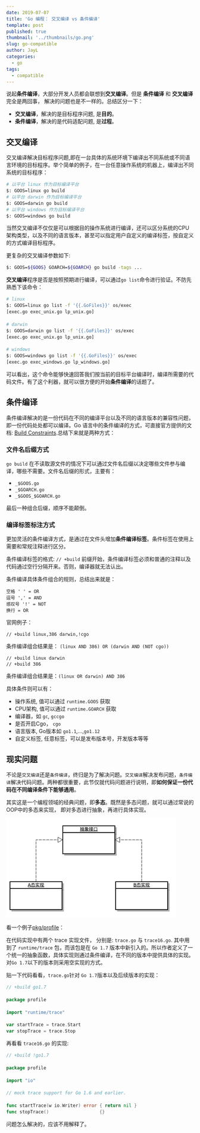 ```yaml
---
date: 2019-07-07
title: 'Go 编程： 交叉编译 vs 条件编译'
template: post
published: true
thumbnail: '../thumbnails/go.png'
slug: go-compatible
author: JayL
categories:
  - go
tags:
  - compatible
---
```


说起**条件编译**，大部分开发人员都会联想到**交叉编译**。但是 **条件编译** 和 **交叉编译** 完全是两回事， 解决的问题也是不一样的。总结区分一下：

- **交叉编译**，解决的是目标程序问题, 是**目的**。
- **条件编译**，解决的是代码适配问题, 是**过程**。

## 交叉编译

交叉编译解决目标程序问题,即在一台具体的系统环境下编译出不同系统或不同语言环境的目标程序。举个简单的例子，在一台任意操作系统的机器上，编译出不同系统的目标程序：

````bash
# 以平台 linux 作为目标编译平台
$: GOOS=linux go build 
# 以平台 darwin 作为目标编译平台
$: GOOS=darwin go build 
# 以平台 windows 作为目标编译平台
$: GOOS=windows go build 
````

当然交叉编译不仅仅是可以根据目的操作系统进行编译，还可以区分系统的CPU架构类型，以及不同的语言版本，甚至可以指定用户自定义的编译标签，按自定义的方式编译目标程序。

更复杂的交叉编译参数如下:

````bash
$: GOOS=${GOOS} GOARCH=${GOARCH} go build -tags ...
````

**交叉编译**程序是否是按照预期进行编译，可以通过`go list`命令进行验证。不防先熟悉下该命令：

````bash
# linux 
$: GOOS=linux go list -f '{{.GoFiles}}' os/exec
[exec.go exec_unix.go lp_unix.go]

# darwin
$: GOOS=darwin go list -f '{{.GoFiles}}' os/exec
[exec.go exec_unix.go lp_unix.go]

# windows
$: GOOS=windows go list -f '{{.GoFiles}}' os/exec
[exec.go exec_windows.go lp_windows.go]
````

可以看出，这个命令能够快速回答我们按当前的目标平台编译时，编译所需要的代码文件。有了这个利器，就可以很方便的开始**条件编译**的话题了。

## 条件编译

条件编译解决的是一份代码在不同的编译平台以及不同的语言版本的兼容性问题，即一份代码处处都可以编译。Go 语言中的条件编译的方式，可直接官方提供的文档: [Build Constraints](https://golang.org/pkg/go/build/#hdr-Build_Constraints).总结下来就是两种方式：

### 文件名后缀方式

`go build` 在不读取源文件的情况下可以通过文件名后缀以决定哪些文件参与编译，哪些不需要。文件名后缀的形式，主要有：

- `_$GOOS.go`
- `_$GOARCH.go`
- `_$GOOS_$GOARCH.go` 

最后一种组合后缀，顺序不能颠倒。

### 编译标签标注方式

更加灵活的条件编译方式，是通过在文件头增加**条件编译标签**。条件标签在使用上需要和常规注释进行区分。

条件编译标签的格式: `// +build` 前缀开始，条件编译标签必须和普通的注释以及代码通过空行分隔开来。否则，编译器就无法认出。

条件编译具体条件组合的规则，总结出来就是：

````
空格 ' ' = OR
逗号 ',' = AND
感叹号 '!' = NOT
换行 = OR
````

官网例子：

````
// +build linux,386 darwin,!cgo
````
条件编译组合结果是： `(linux AND 386) OR (darwin AND (NOT cgo))`

````
// +build linux darwin
// +build 386
````
条件编译组合结果是：`(linux OR darwin) AND 386`

具体条件则可以有：

- 操作系统, 值可以通过 `runtime.GOOS` 获取
- CPU架构, 值可以通过 `runtime.GOARCH` 获取
- 编译器，如 `gc`, `gccgo`
- 是否开启Cgo， `cgo`
- 语言版本, Go版本如 `go1.1`,...,`go1.12`
- 自定义标签, 任意标签，可以是发布版本号，开发版本等等

## 现实问题

不论是`交叉编译`还是`条件编译`，终归是为了解决问题。`交叉编译`解决发布问题，`条件编译`解决代码问题。两种都很重要，此节仅就代码问题进行说明，即**如何保证一份代码在不同编译条件下能够通用**。

其实这是一个编程领域的经典问题，即**多态**。既然是多态问题，就可以通过常说的OOP中的多态来实现， 即对多态进行抽象，再进行具体实现。

![](../images/dt.png)

看一个例子[pkg/profile](https://github.com/pkg/profile)：

在代码实现中有两个 trace 实现文件， 分别是: `trace.go` 与 `trace16.go`. 其中用到了 `runtime/trace` 包，而该包是在 `Go 1.7` 版本中新引入的。所以作者定义了一个统一的抽象函数，具体实现则通过条件编译，在不同的版本中提供具体的实现。对`Go 1.7`以下的版本则采用空实现的方式。

贴一下代码看看，`trace.go`针对 `Go 1.7`版本以及后续版本的实现：

````go
// +build go1.7

package profile

import "runtime/trace"

var startTrace = trace.Start
var stopTrace = trace.Stop
````

再看看 `trace16.go` 的实现:

````go
// +build !go1.7

package profile

import "io"

// mock trace support for Go 1.6 and earlier.

func startTrace(w io.Writer) error { return nil }
func stopTrace()                   {}
````

问题怎么解决的，应该不用解释了。